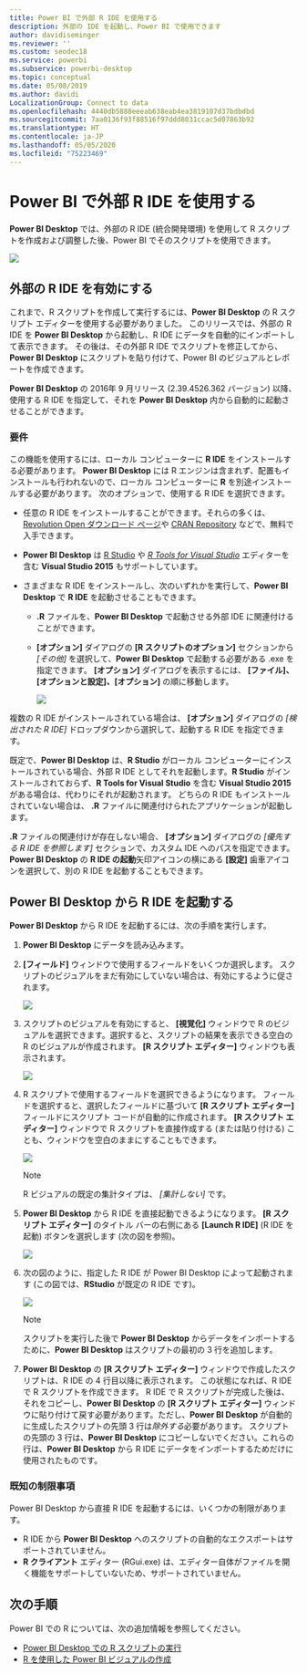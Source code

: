 ```yaml
---
title: Power BI で外部 R IDE を使用する
description: 外部の IDE を起動し、Power BI で使用できます
author: davidiseminger
ms.reviewer: ''
ms.custom: seodec18
ms.service: powerbi
ms.subservice: powerbi-desktop
ms.topic: conceptual
ms.date: 05/08/2019
ms.author: davidi
LocalizationGroup: Connect to data
ms.openlocfilehash: 4440db5888eeeab638eab4ea3819107d37bdbdbd
ms.sourcegitcommit: 7aa0136f93f88516f97ddd8031ccac5d07863b92
ms.translationtype: HT
ms.contentlocale: ja-JP
ms.lasthandoff: 05/05/2020
ms.locfileid: "75223469"
---
```

# <a name="use-an-external-r-ide-with-power-bi"></a>Power BI で外部 R IDE を使用する
**Power BI Desktop** では、外部の R IDE (統合開発環境) を使用して R スクリプトを作成および調整した後、Power BI でそのスクリプトを使用できます。

![](media/desktop-r-ide/r-ide_1a.png)

## <a name="enable-an-external-r-ide"></a>外部の R IDE を有効にする
これまで、R スクリプトを作成して実行するには、**Power BI Desktop** の R スクリプト エディターを使用する必要がありました。 このリリースでは、外部の R IDE を **Power BI Desktop** から起動し、R IDE にデータを自動的にインポートして表示できます。 その後は、その外部 R IDE でスクリプトを修正してから、**Power BI Desktop** にスクリプトを貼り付けて、Power BI のビジュアルとレポートを作成できます。

**Power BI Desktop** の 2016年 9 月リリース (2.39.4526.362 バージョン) 以降、使用する R IDE を指定して、それを **Power BI Desktop** 内から自動的に起動させることができます。

### <a name="requirements"></a>要件
この機能を使用するには、ローカル コンピューターに **R IDE** をインストールする必要があります。 **Power BI Desktop** には R エンジンは含まれず、配置もインストールも行われないので、ローカル コンピューターに **R** を別途インストールする必要があります。 次のオプションで、使用する R IDE を選択できます。

* 任意の R IDE をインストールすることができます。それらの多くは、[Revolution Open ダウンロード ページ](https://mran.revolutionanalytics.com/download/)や [CRAN Repository](https://cran.r-project.org/bin/windows/base/) などで、無料で入手できます。
* **Power BI Desktop** は [R Studio](https://www.rstudio.com/) や [*R Tools for Visual Studio*](/visualstudio/rtvs) エディターを含む **Visual Studio 2015** もサポートしています。
* さまざまな R IDE をインストールし、次のいずれかを実行して、**Power BI Desktop** で **R IDE** を起動させることもできます。
  
  * **.R** ファイルを、**Power BI Desktop** で起動させる外部 IDE に関連付けることができます。
  * **[オプション]** ダイアログの **[R スクリプトのオプション]** セクションから *[その他]* を選択して、**Power BI Desktop** で起動する必要がある .exe を指定できます。 **[オプション]** ダイアログを表示するには、 **[ファイル]、[オプションと設定]、[オプション]** の順に移動します。
    
    ![](media/desktop-r-ide/r-ide_1b.png)

複数の R IDE がインストールされている場合は、 **[オプション]** ダイアログの *[検出された R IDE]* ドロップダウンから選択して、起動する R IDE を指定できます。

既定で、**Power BI Desktop** は、**R Studio** がローカル コンピューターにインストールされている場合、外部 R IDE としてそれを起動します。**R Studio** がインストールされておらず、**R Tools for Visual Studio** を含む **Visual Studio 2015** がある場合は、代わりにそれが起動されます。 どちらの R IDE もインストールされていない場合は、 **.R** ファイルに関連付けられたアプリケーションが起動します。

**.R** ファイルの関連付けが存在しない場合、 **[オプション]** ダイアログの *[優先する R IDE を参照します]* セクションで、カスタム IDE へのパスを指定できます。 **Power BI Desktop** の **R IDE の起動**矢印アイコンの横にある **[設定]** 歯車アイコンを選択して、別の R IDE を起動することもできます。

## <a name="launch-an-r-ide-from-power-bi-desktop"></a>Power BI Desktop から R IDE を起動する
**Power BI Desktop** から R IDE を起動するには、次の手順を実行します。

1. **Power BI Desktop** にデータを読み込みます。
2. **[フィールド]** ウィンドウで使用するフィールドをいくつか選択します。 スクリプトのビジュアルをまだ有効にしていない場合は、有効にするように促されます。
   
   ![](media/desktop-r-ide/r-ide_3.png)
3. スクリプトのビジュアルを有効にすると、 **[視覚化]** ウィンドウで R のビジュアルを選択できます。選択すると、スクリプトの結果を表示できる空白の R のビジュアルが作成されます。 **[R スクリプト エディター]** ウィンドウも表示されます。
   
   ![](media/desktop-r-ide/r-ide_4.png)
4. R スクリプトで使用するフィールドを選択できるようになります。 フィールドを選択すると、選択したフィールドに基づいて **[R スクリプト エディター]** フィールドにスクリプト コードが自動的に作成されます。 **[R スクリプト エディター]** ウィンドウで R スクリプトを直接作成する (または貼り付ける) ことも、ウィンドウを空白のままにすることもできます。
   
   ![](media/desktop-r-ide/r-ide_5.png)
   
   > [!NOTE]
   > R ビジュアルの既定の集計タイプは、 *[集計しない]* です。
   > 
   > 
5. **Power BI Desktop** から R IDE を直接起動できるようになります。 **[R スクリプト エディター]** のタイトル バーの右側にある **[Launch R IDE]** (R IDE を起動) ボタンを選択します (次の図を参照)。
   
   ![](media/desktop-r-ide/r-ide_6.png)
6. 次の図のように、指定した R IDE が Power BI Desktop によって起動されます (この図では、**RStudio** が既定の R IDE です)。
   
   ![](media/desktop-r-ide/r-ide_7.png)
   
   > [!NOTE]
   > スクリプトを実行した後で **Power BI Desktop** からデータをインポートするために、**Power BI Desktop** はスクリプトの最初の 3 行を追加します。
   > 
   > 
7. **Power BI Desktop** の **[R スクリプト エディター]** ウィンドウで作成したスクリプトは、R IDE の 4 行目以降に表示されます。 この状態になれば、R IDE で R スクリプトを作成できます。 R IDE で R スクリプトが完成した後は、それをコピーし、**Power BI Desktop** の **[R スクリプト エディター]** ウィンドウに貼り付けて戻す必要があります。ただし、**Power BI Desktop** が自動的に生成したスクリプトの先頭 3 行は*除外する*必要があります。 スクリプトの先頭の 3 行は、**Power BI Desktop** にコピーしないでください。これらの行は、**Power BI Desktop** から R IDE にデータをインポートするためだけに使用されたものです。

### <a name="known-limitations"></a>既知の制限事項
Power BI Desktop から直接 R IDE を起動するには、いくつかの制限があります。

* R IDE から **Power BI Desktop** へのスクリプトの自動的なエクスポートはサポートされていません。
* **R クライアント** エディター (RGui.exe) は、エディター自体がファイルを開く機能をサポートしていないため、サポートされていません。

## <a name="next-steps"></a>次の手順
Power BI での R については、次の追加情報を参照してください。

* [Power BI Desktop での R スクリプトの実行](desktop-r-scripts.md)
* [R を使用した Power BI ビジュアルの作成](desktop-r-visuals.md)

